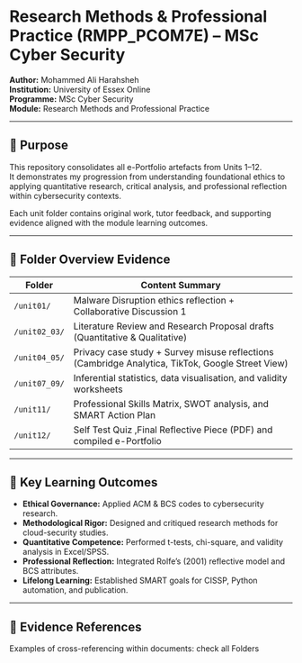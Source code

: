 # Research Methods & Professional Practice (RMPP_PCOM7E) – MSc Cyber Security
**Author:** Mohammed Ali Harahsheh  
**Institution:** University of Essex Online  
**Programme:** MSc Cyber Security  
**Module:** Research Methods and Professional Practice  
 

---

## 🎯 Purpose
This repository consolidates all e-Portfolio artefacts from Units 1–12.  
It demonstrates my progression from understanding foundational ethics to applying quantitative research, critical analysis, and professional reflection within cybersecurity contexts.

Each unit folder contains original work, tutor feedback, and supporting evidence aligned with the module learning outcomes.

---

## 📂 Folder Overview Evidence

| Folder | Content Summary |
|--------|-----------------|
| `/unit01/` | Malware Disruption ethics reflection + Collaborative Discussion 1 |
| `/unit02_03/` | Literature Review and Research Proposal drafts (Quantitative & Qualitative) |
| `/unit04_05/` | Privacy case study + Survey misuse reflections (Cambridge Analytica, TikTok, Google Street View) |
| `/unit07_09/` | Inferential statistics, data visualisation, and validity worksheets |
| `/unit11/` | Professional Skills Matrix, SWOT analysis, and SMART Action Plan |
| `/unit12/` | Self Test Quiz ,Final Reflective Piece (PDF) and compiled e-Portfolio |

---

## 🧠 Key Learning Outcomes
- **Ethical Governance:** Applied ACM & BCS codes to cybersecurity research.  
- **Methodological Rigor:** Designed and critiqued research methods for cloud-security studies.  
- **Quantitative Competence:** Performed t-tests, chi-square, and validity analysis in Excel/SPSS.  
- **Professional Reflection:** Integrated Rolfe’s (2001) reflective model and BCS attributes.  
- **Lifelong Learning:** Established SMART goals for CISSP, Python automation, and publication.

---

## 🔗 Evidence References
Examples of cross-referencing within documents: check all Folders

